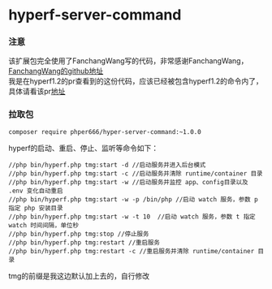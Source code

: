 # hyperf-server-command
### 注意
该扩展包完全使用了FanchangWang写的代码，非常感谢FanchangWang，[FanchangWang的github地址](https://github.com/FanchangWang)     
我是在hyperf1.2的pr查看到的这份代码，应该已经被包含hyperf1.2的命令内了，具体请看该pr[地址](https://github.com/hyperf/hyperf/pull/1053)     

### 拉取包
```
composer require phper666/hyper-server-command:~1.0.0
```

hyperf的启动、重启、停止、监听等命令如下：  
```
//php bin/hyperf.php tmg:start -d //启动服务并进入后台模式
//php bin/hyperf.php tmg:start -c //启动服务并清除 runtime/container 目录
//php bin/hyperf.php tmg:start -w //启动服务并监控 app、config目录以及 .env 变化自动重启
//php bin/hyperf.php tmg:start -w -p /bin/php //启动 watch 服务，参数 p 指定 php 安装目录
//php bin/hyperf.php tmg:start -w -t 10  //启动 watch 服务，参数 t 指定 watch 时间间隔，单位秒
//php bin/hyperf.php tmg:stop //停止服务
//php bin/hyperf.php tmg:restart //重启服务
//php bin/hyperf.php tmg:restart -c //重启服务并清除 runtime/container 目录
```

tmg的前缀是我这边默认加上去的，自行修改 
